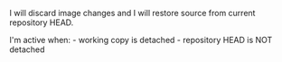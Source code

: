 I will discard image changes and I will restore source from current repository HEAD.

I'm active when: 
	- working copy is detached 
	- repository HEAD is NOT detached
